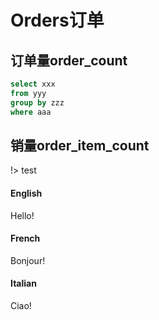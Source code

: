 
# Orders订单

## 订单量order_count

```sql
select xxx
from yyy
group by zzz
where aaa
```

## 销量order_item_count

!> test

<!-- tabs:start -->

#### **English**

Hello!

#### **French**

Bonjour!

#### **Italian**

Ciao!

<!-- tabs:end -->
